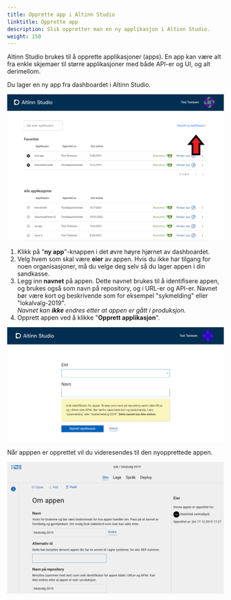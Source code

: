```yaml
---
title: Opprette app i Altinn Studio
linktitle: Opprette app
description: Slik oppretter man en ny applikasjon i Altinn Studio.
weight: 150
---
```


Altinn Studio brukes til å opprette applikasjoner (apps).
En app kan være alt fra enkle skjemaer til større applikasjoner med både API-er og UI, og alt derimellom.

Du lager en ny app fra dashboardet i Altinn Studio.

![Dashboardet i Altinn Studio](overview.png "Dashboard - oversikt")

1. Klikk på "**ny app**"-knappen i det øvre høyre hjørnet av dashboardet.
2. Velg hvem som skal være **eier** av appen. Hvis du ikke har tilgang for noen organisasjoner, må du velge deg selv så du lager appen i din sandkasse.
3. Legg inn **navnet** på appen. Dette navnet brukes til å identifisere appen, og brukes også som navn på repository, og i URL-er og API-er.
   Navnet bør være kort og beskrivende som for eksempel "sykmelding" eller "lokalvalg-2019".  
    _Navnet kan **ikke** endres etter at appen er gått i produksjon._
4. Opprett appen ved å klikke "**Opprett applikasjon**".

![Ny app popup](new-app.png "Opprett en ny app")

Når apppen er opprettet vil du videresendes til den nyopprettede appen.

![App opprettet](app-created.png "App opprettet")
